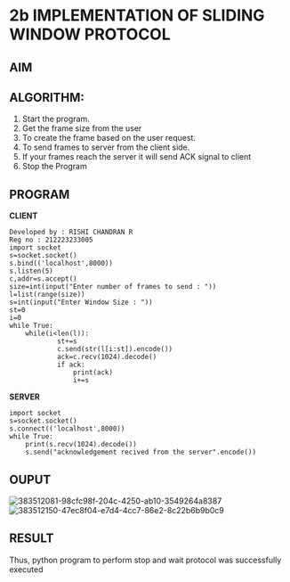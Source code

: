 # 2b IMPLEMENTATION OF SLIDING WINDOW PROTOCOL
## AIM
## ALGORITHM:
1. Start the program.
2. Get the frame size from the user
3. To create the frame based on the user request.
4. To send frames to server from the client side.
5. If your frames reach the server it will send ACK signal to client
6. Stop the Program
## PROGRAM
**CLIENT**
```
Developed by : RISHI CHANDRAN R
Reg no : 212223233005
import socket 
s=socket.socket() 
s.bind(('localhost',8000)) 
s.listen(5) 
c,addr=s.accept() 
size=int(input("Enter number of frames to send : ")) 
l=list(range(size)) 
s=int(input("Enter Window Size : ")) 
st=0 
i=0 
while True: 
    while(i<len(l)): 
            st+=s 
            c.send(str(l[i:st]).encode()) 
            ack=c.recv(1024).decode() 
            if ack: 
                print(ack) 
                i+=s
```
**SERVER**
```
import socket 
s=socket.socket() 
s.connect(('localhost',8000)) 
while True:    
    print(s.recv(1024).decode()) 
    s.send("acknowledgement recived from the server".encode())
```
## OUPUT
![383512081-98cfc98f-204c-4250-ab10-3549264a8387](https://github.com/user-attachments/assets/4869615e-9d71-41dc-ae50-0f2927d282f1)
![383512150-47ec8f04-e7d4-4cc7-86e2-8c22b6b9b0c9](https://github.com/user-attachments/assets/0f43a318-c270-403e-8963-7ad504a45103)


## RESULT
Thus, python program to perform stop and wait protocol was successfully executed
